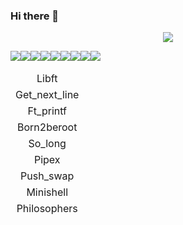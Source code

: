 ### Hi there 👋

<p align="center">
  <a href="https://profile.intra.42.fr/">
    <img src="https://badge42.herokuapp.com/api/stats/ghumbert?darkmode=true&privacyEmail=true"/>
  </a>
</p>
<table align="center">
    <thead>
        <tr>
          <td style="text-align:center;">Libft</td>
          <img src="https://badge42.herokuapp.com/api/project/ghumbert/Libft"></td>
        </tr>
        <tr>
          <td style="text-align:center;">Get_next_line</td>
          <img src="https://badge42.herokuapp.com/api/project/ghumbert/get_next_line"></td>
        </tr>
        <tr>
          <td style="text-align:center;">Ft_printf</td>
          <img src="https://badge42.herokuapp.com/api/project/ghumbert/ft_printf"></td>
        </tr>
       <tr>
          <td style="text-align:center;">Born2beroot</td>
          <img src="https://badge42.herokuapp.com/api/project/ghumbert/Born2beroot"></td>
        </tr>
         <tr>
          <td style="text-align:center;">So_long</td>
          <img src="https://badge42.herokuapp.com/api/project/ghumbert/so_long"></td>
        </tr>
       <tr>
          <td style="text-align:center;">Pipex</td>
          <img src="https://badge42.herokuapp.com/api/project/ghumbert/pipex"></td>
        </tr>
        <tr>
          <td style="text-align:center;">Push_swap</td>
          <img src="https://badge42.herokuapp.com/api/project/ghumbert/push_swap"></td>
        </tr>
      <tr>
          <td style="text-align:center;">Minishell</td>
          <img src="https://badge42.herokuapp.com/api/project/ghumbert/minishell"></td>
        </tr>
         </tr>
      <tr>
          <td style="text-align:center;">Philosophers</td>
          <img src="https://badge42.herokuapp.com/api/project/ghumbert/Philosophers"></td>
        </tr>
    </thead>
    <tbody>
    </tbody>
</table>